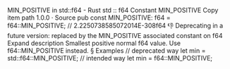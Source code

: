 MIN_POSITIVE in std::f64 - Rust
std
::
f64
Constant
MIN_POSITIVE
Copy item path
1.0.0
·
Source
pub const MIN_POSITIVE:
f64
= f64::MIN_POSITIVE; // 2.2250738585072014E-308f64
👎
Deprecating in a future version: replaced by the
MIN_POSITIVE
associated constant on
f64
Expand description
Smallest positive normal
f64
value.
Use
f64::MIN_POSITIVE
instead.
§
Examples
// deprecated way
let
min = std::f64::MIN_POSITIVE;
// intended way
let
min = f64::MIN_POSITIVE;